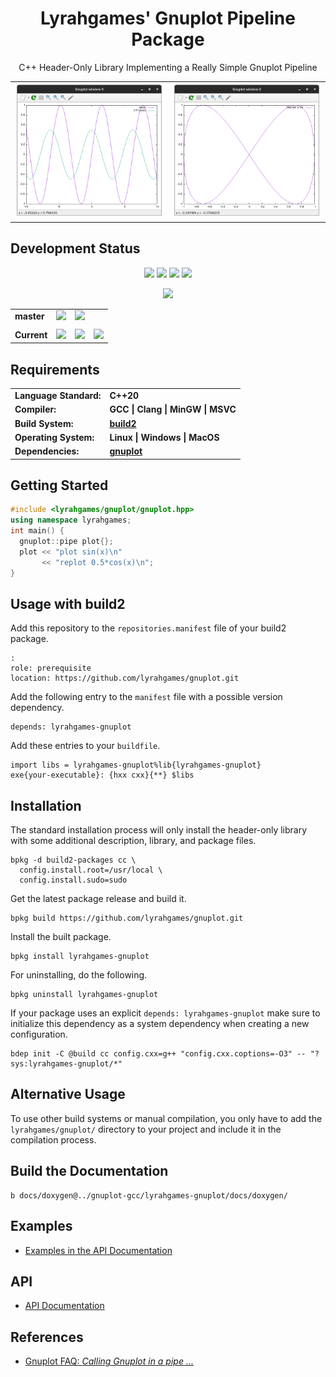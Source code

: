 <h1 align="center">
    Lyrahgames' Gnuplot Pipeline Package
</h1>

<p align="center">
    C++ Header-Only Library Implementing a Really Simple Gnuplot Pipeline
</p>

<table align="center">
    <tr>
        <td><img src="docs/images/example_basic.png" width="300"/></td>
        <td><img src="docs/images/example_file.png" width="300"/></td>
    </tr>
</table>

## Development Status

<p align="center">
    <img src="https://img.shields.io/github/languages/top/lyrahgames/gnuplot.svg?style=for-the-badge">
    <img src="https://img.shields.io/github/languages/code-size/lyrahgames/gnuplot.svg?style=for-the-badge">
    <img src="https://img.shields.io/github/repo-size/lyrahgames/gnuplot.svg?style=for-the-badge">
    <a href="COPYING.md">
        <img src="https://img.shields.io/github/license/lyrahgames/gnuplot.svg?style=for-the-badge&color=blue">
    </a>
</p>

<p align="center">
    <a href="https://lyrahgames.github.io/gnuplot">
        <img src="https://img.shields.io/website/https/lyrahgames.github.io/gnuplot.svg?down_message=offline&label=Documentation&style=for-the-badge&up_color=blue&up_message=online">
    </a>
</p>

<b>
<table align="center">
    <tr>
        <td>
            master
        </td>
        <td>
            <a href="https://github.com/lyrahgames/gnuplot">
                <img src="https://img.shields.io/github/last-commit/lyrahgames/gnuplot/master.svg?logo=github&logoColor=white">
            </a>
        </td>    
        <!-- <td>
            <a href="https://circleci.com/gh/lyrahgames/gnuplot/tree/master"><img src="https://circleci.com/gh/lyrahgames/gnuplot/tree/master.svg?style=svg"></a>
        </td> -->
        <!-- <td>
            <a href="https://codecov.io/gh/lyrahgames/gnuplot">
              <img src="https://codecov.io/gh/lyrahgames/gnuplot/branch/master/graph/badge.svg" />
            </a>
        </td> -->
        <td>
            <a href="https://ci.cppget.org/?builds=lyrahgames-gnuplot&pv=&tc=*&cf=&mn=&tg=&rs=*">
                <img src="https://img.shields.io/badge/b|2 ci.cppget.org-Click here!-blue">
            </a>
        </td>
    </tr>
    <!-- <tr>
        <td>
            develop
        </td>
        <td>
            <a href="https://github.com/lyrahgames/gnuplot/tree/develop">
                <img src="https://img.shields.io/github/last-commit/lyrahgames/gnuplot/develop.svg?logo=github&logoColor=white">
            </a>
        </td>    
        <td>
            <a href="https://circleci.com/gh/lyrahgames/gnuplot/tree/develop"><img src="https://circleci.com/gh/lyrahgames/gnuplot/tree/develop.svg?style=svg"></a>
        </td>
        <td>
            <a href="https://codecov.io/gh/lyrahgames/gnuplot">
              <img src="https://codecov.io/gh/lyrahgames/gnuplot/branch/develop/graph/badge.svg" />
            </a>
        </td>
    </tr> -->
    <tr>
        <td>
        </td>
    </tr>
    <tr>
        <td>
            Current
        </td>
        <td>
            <a href="https://github.com/lyrahgames/gnuplot">
                <img src="https://img.shields.io/github/commit-activity/y/lyrahgames/gnuplot.svg?logo=github&logoColor=white">
            </a>
        </td>
        <!-- <td>
            <img src="https://img.shields.io/github/release/lyrahgames/gnuplot.svg?logo=github&logoColor=white">
        </td>
        <td>
            <img src="https://img.shields.io/github/release-pre/lyrahgames/gnuplot.svg?label=pre-release&logo=github&logoColor=white">
        </td> -->
        <td>
            <img src="https://img.shields.io/github/tag/lyrahgames/gnuplot.svg?logo=github&logoColor=white">
        </td>
        <td>
            <img src="https://img.shields.io/github/tag-date/lyrahgames/gnuplot.svg?label=latest%20tag&logo=github&logoColor=white">
        </td>
        <!-- <td>
            <a href="https://queue.cppget.org/gnuplot">
                <img src="https://img.shields.io/website/https/queue.cppget.org/gnuplot.svg?down_message=empty&down_color=blue&label=b|2%20queue.cppget.org&up_color=orange&up_message=running">
            </a>
        </td> -->
    </tr>
</table>
</b>

## Requirements
<b>
<table>
    <tr>
        <td>Language Standard:</td>
        <td>C++20</td>
    </tr>
    <tr>
        <td>Compiler:</td>
        <td>
            GCC | Clang | MinGW | MSVC
        </td>
    </tr>
    <tr>
        <td>Build System:</td>
        <td>
            <a href="https://build2.org/">build2</a>
        </td>
    </tr>
    <tr>
        <td>Operating System:</td>
        <td>
            Linux | Windows | MacOS
        </td>
    </tr>
    <tr>
        <td>Dependencies:</td>
        <td>
            <a href="http://www.gnuplot.info/">
                gnuplot
            </a>
        </td>
    </tr>
</table>
</b>

## Getting Started

```c++
#include <lyrahgames/gnuplot/gnuplot.hpp>
using namespace lyrahgames;
int main() {
  gnuplot::pipe plot{};
  plot << "plot sin(x)\n"
       << "replot 0.5*cos(x)\n";
}
```

## Usage with build2
Add this repository to the `repositories.manifest` file of your build2 package.

    :
    role: prerequisite
    location: https://github.com/lyrahgames/gnuplot.git

Add the following entry to the `manifest` file with a possible version dependency.

    depends: lyrahgames-gnuplot

Add these entries to your `buildfile`.

    import libs = lyrahgames-gnuplot%lib{lyrahgames-gnuplot}
    exe{your-executable}: {hxx cxx}{**} $libs


## Installation
The standard installation process will only install the header-only library with some additional description, library, and package files.

    bpkg -d build2-packages cc \
      config.install.root=/usr/local \
      config.install.sudo=sudo

Get the latest package release and build it.

    bpkg build https://github.com/lyrahgames/gnuplot.git

Install the built package.

    bpkg install lyrahgames-gnuplot

For uninstalling, do the following.

    bpkg uninstall lyrahgames-gnuplot

If your package uses an explicit `depends: lyrahgames-gnuplot` make sure to initialize this dependency as a system dependency when creating a new configuration.

    bdep init -C @build cc config.cxx=g++ "config.cxx.coptions=-O3" -- "?sys:lyrahgames-gnuplot/*"

## Alternative Usage
To use other build systems or manual compilation, you only have to add the `lyrahgames/gnuplot/` directory to your project and include it in the compilation process.

## Build the Documentation

    b docs/doxygen@../gnuplot-gcc/lyrahgames-gnuplot/docs/doxygen/

## Examples
- [Examples in the API Documentation](https://lyrahgames.github.io/gnuplot/examples.html)

## API
- [API Documentation](https://lyrahgames.github.io/gnuplot/)

## References
- [Gnuplot FAQ: *Calling Gnuplot in a pipe ...*](http://www.gnuplot.info/faq/faq.html#x1-810008.8)
